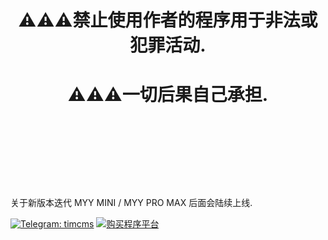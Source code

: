 
# <p align="center">⚠⚠⚠禁止使用作者的程序用于非法或犯罪活动.</p>
# <p align="center">⚠⚠⚠一切后果自己承担.</p>
<br/>
<br/>
<br/>
<br/>
<br/>
<br/>
<p align="left">关于新版本迭代 MYY MINI / MYY PRO MAX 后面会陆续上线.</p>


<a href="https://t.me/timcms"><img src="https://img.shields.io/badge/Telegram-TIM-0088cc" alt="Telegram: timcms"></a>
<a href="https://gpt.myyjjpp.com"><img src="https://img.shields.io/badge/购买程序-点击这里-ff9900" alt="购买程序平台"></a>

